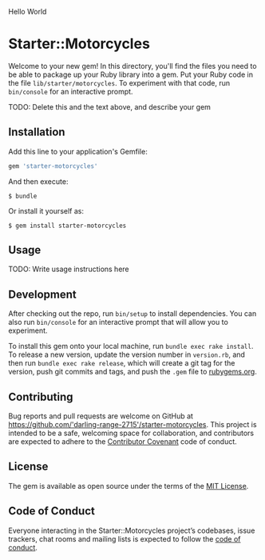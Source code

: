 Hello World
# Starter::Motorcycles

Welcome to your new gem! In this directory, you'll find the files you need to be able to package up your Ruby library into a gem. Put your Ruby code in the file `lib/starter/motorcycles`. To experiment with that code, run `bin/console` for an interactive prompt.

TODO: Delete this and the text above, and describe your gem

## Installation

Add this line to your application's Gemfile:

```ruby
gem 'starter-motorcycles'
```

And then execute:

    $ bundle

Or install it yourself as:

    $ gem install starter-motorcycles

## Usage

TODO: Write usage instructions here

## Development

After checking out the repo, run `bin/setup` to install dependencies. You can also run `bin/console` for an interactive prompt that will allow you to experiment.

To install this gem onto your local machine, run `bundle exec rake install`. To release a new version, update the version number in `version.rb`, and then run `bundle exec rake release`, which will create a git tag for the version, push git commits and tags, and push the `.gem` file to [rubygems.org](https://rubygems.org).

## Contributing

Bug reports and pull requests are welcome on GitHub at https://github.com/'darling-range-2715'/starter-motorcycles. This project is intended to be a safe, welcoming space for collaboration, and contributors are expected to adhere to the [Contributor Covenant](http://contributor-covenant.org) code of conduct.

## License

The gem is available as open source under the terms of the [MIT License](https://opensource.org/licenses/MIT).

## Code of Conduct

Everyone interacting in the Starter::Motorcycles project’s codebases, issue trackers, chat rooms and mailing lists is expected to follow the [code of conduct](https://github.com/'darling-range-2715'/starter-motorcycles/blob/master/CODE_OF_CONDUCT.md).

